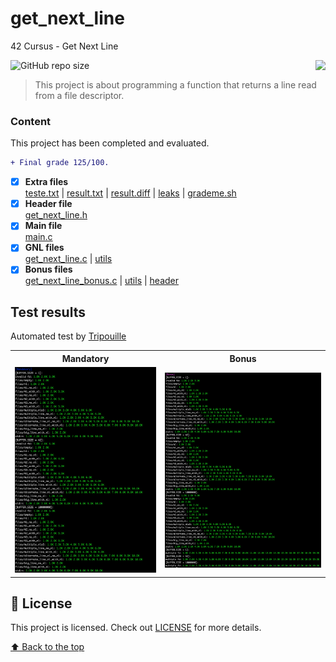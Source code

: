 # get_next_line
42 Cursus - Get Next Line

<img src="https://game.42sp.org.br/static/assets/achievements/get_next_linem.png" align="right">

![GitHub repo size](https://img.shields.io/github/repo-size/iuricode/README-template?style=for-the-badge)

> This project is about programming a function that returns a line read from a file descriptor.

### Content
This project has been completed and evaluated.
```diff
+ Final grade 125/100.
```
- [x] **Extra files**<br />
[teste.txt](teste.txt)
| [result.txt](result.txt)
| [result.diff](result.diff)
| [leaks](leaks)
| [grademe.sh](grademe.sh)
- [x] **Header file**<br />
 [get_next_line.h](get_next_line.h)
- [x] **Main file**<br />
[main.c](main.c)
- [x] **GNL files**<br>
[get_next_line.c](get_next_line.c)
| [utils](get_next_line_utils.c)
- [x] **Bonus files**<br />
[get_next_line_bonus.c](get_next_line_bonus.c)
| [utils](get_next_line_utils_bonus.c)
| [header](get_next_line_bonus.h)

## Test results

Automated test by [Tripouille](https://github.com/Tripouille)<br />
<table>
 <tr>
  <th>Mandatory</th>
  <th>Bonus</th>
 </tr>
 <tr>
  <td><img src="mandatory_tests.png"></td>
  <td><img src="bonus_tests.png"></td>
 </tr>
</table>

## 📝 License

This project is licensed. Check out [LICENSE](LICENSE) for more details.

[⬆ Back to the top](#get_next_line)<br>
